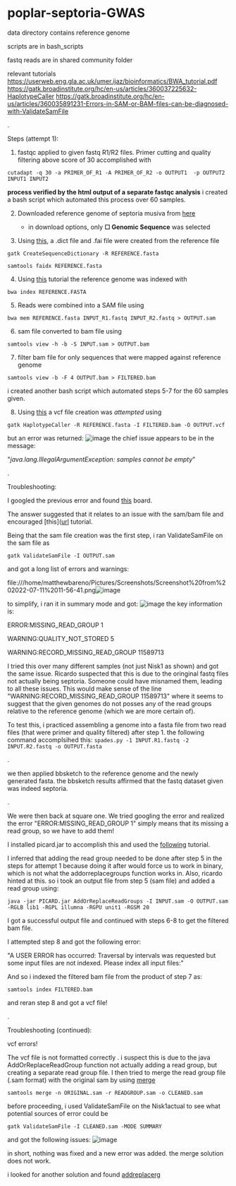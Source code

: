 # poplar-septoria-GWAS

data directory contains reference genome

scripts are in bash_scripts

fastq reads are in shared community folder

relevant tutorials
https://userweb.eng.gla.ac.uk/umer.ijaz/bioinformatics/BWA_tutorial.pdf
https://gatk.broadinstitute.org/hc/en-us/articles/360037225632-HaplotypeCaller
https://gatk.broadinstitute.org/hc/en-us/articles/360035891231-Errors-in-SAM-or-BAM-files-can-be-diagnosed-with-ValidateSamFile

.

Steps (attempt 1):

1. fastqc applied to given fastq R1/R2 files. Primer cutting and quality filtering above score of 30 accomplished with

`cutadapt -q 30 -a PRIMER_OF_R1 -A PRIMER_OF_R2 -o OUTPUT1  -p OUTPUT2 INPUT1 INPUT2`

**process verified by the html output of a separate fastqc analysis**
i created a bash script which automated this process over 60 samples.

2. Downloaded reference genome of septoria musiva from [here](https://www.ncbi.nlm.nih.gov/data-hub/genome/GCF_000320565.1/)

    - in download options, only **☐ Genomic Sequence** was selected

3. Using [this](https://gatk.broadinstitute.org/hc/en-us/articles/360035531652-FASTA-Reference-genome-format), a .dict file and .fai file were created from the reference file

`gatk CreateSequenceDictionary -R REFERENCE.fasta`

`samtools faidx REFERENCE.fasta`

4. Using [this](https://userweb.eng.gla.ac.uk/umer.ijaz/bioinformatics/BWA_tutorial.pdf) tutorial the reference genome was indexed with

`bwa index REFERENCE.FASTA`

5. Reads were combined into a SAM file using 

`bwa mem REFERENCE.fasta INPUT_R1.fastq INPUT_R2.fastq > OUTPUT.sam`

6. sam file converted to bam file using

`samtools view -h -b -S INPUT.sam > OUTPUT.bam`

7. filter bam file for only sequences that were mapped against reference genome

`samtools view -b -F 4 OUTPUT.bam > FILTERED.bam`

i created another bash script which automated steps 5-7 for the 60 samples given.

8. Using [this](https://gatk.broadinstitute.org/hc/en-us/articles/360035531892-GATK4-command-line-syntax) a vcf file creation was _attempted_ using

`gatk HaplotypeCaller -R REFERENCE.fasta -I FILTERED.bam -O OUTPUT.vcf`

but an error was returned:
![image](https://user-images.githubusercontent.com/108294550/178332364-c583023a-1213-458b-ba2d-736b13ad2f98.png)
the chief issue appears to be in the message:

"_java.lang.IllegalArgumentException: samples cannot be empty_"

.

Troubleshooting:

I googled the previous error and found [this](https://gatk.broadinstitute.org/hc/en-us/community/posts/360063062572-Not-getting-vcf-file) board. 

The answer suggested that it relates to an issue with the sam/bam file and encouraged [this]([url](https://gatk.broadinstitute.org/hc/en-us/articles/360035891231-Errors-in-SAM-or-BAM-files-can-be-diagnosed-with-ValidateSamFile) tutorial.

Being that the sam file creation was the first step, i ran ValidateSamFile on the sam file as

`gatk ValidateSamFile -I OUTPUT.sam`

and got a long list of errors and warnings:

file:///home/matthewbareno/Pictures/Screenshots/Screenshot%20from%202022-07-11%2011-56-41.png![image](https://user-images.githubusercontent.com/108294550/178338005-820ae884-0d79-4618-8c97-a573154efbc1.png)

to simplify, i ran it in summary mode and got:
![image](https://user-images.githubusercontent.com/108294550/178347769-f32532c0-88a3-4809-9db4-bc6dfc4062d0.png)
the key information is:

ERROR:MISSING_READ_GROUP	1

WARNING:QUALITY_NOT_STORED	5

WARNING:RECORD_MISSING_READ_GROUP	11589713

I tried this over many different samples (not just Nisk1 as shown) and got the same issue. Ricardo suspected that this is due to the oringinal fastq files not actually being septoria. Someone could have misnamed them, leading to all these issues. This would make sense of the line "WARNING:RECORD_MISSING_READ_GROUP	11589713" where it seems to suggest that the given genomes do not posses any of the read groups relative to the reference genome (which we are more certain of). 

To test this, i practiced assembling a genome into a fasta file from two read files (that were primer and quality filtered) after step 1. the following command accomplsihed this:
`spades.py -1 INPUT.R1.fastq -2 INPUT.R2.fastq -o OUTPUT.fasta`

.

we then applied bbsketch to the reference genome and the newly generated fasta. the bbsketch results affirmed that the fastq dataset given was indeed septoria. 

.

We were then back at square one. We tried googling the error and realized the error "ERROR:MISSING_READ_GROUP	1" simply means that its missing a read group, so we have to add them! 

I installed picard.jar to accomplish this and used the [following](https://broadinstitute.github.io/picard/command-line-overview.html#AddOrReplaceReadGroups) tutorial.

I inferred that adding the read group needed to be done after step 5 in the steps for attempt 1 because doing it after would force us to work in binary, which is not what the addorreplacegroups function works in. Also, ricardo hinted at this. so i took an output file from step 5 (sam file) and added a read group using:

`java -jar PICARD.jar AddOrReplaceReadGroups -I INPUT.sam -O OUTPUT.sam -RGLB lib1 -RGPL illumna -RGPU unit1 -RGSM 20`

I got a successful output file and continued with steps 6-8 to get the filtered bam file. 

I attempted step 8 and got the following error:

"A USER ERROR has occurred: Traversal by intervals was requested but some input files are not indexed.
Please index all input files:"

And so i indexed the filtered bam file from the product of step 7 as:


`samtools index FILTERED.bam`


and reran step 8 and got a vcf file!

.

Troubleshooting (continued):

vcf errors!

The vcf file is not formatted correctly
. i suspect this is due to the java AddOrReplaceReadGroup function not actually adding a read group, but creating a separate read group file. I then tried to merge the read group file (.sam format) with the original sam by using [merge](http://www.htslib.org/doc/samtools-merge.html)

`samtools merge -n ORIGINAL.sam -r READGROUP.sam -o CLEANED.sam`

before proceeding, i used ValidateSamFile on the Nisk1actual to see what potential sources of error could be

`gatk ValidateSamFile -I CLEANED.sam -MODE SUMMARY`

and got the following issues:
![image](https://user-images.githubusercontent.com/108294550/178591208-ba5f5032-3ac4-4b2c-b800-bd4236150262.png)


in short, nothing was fixed and a new error was added. the merge solution does not work. 

i looked for another solution and found [addreplacerg](http://www.htslib.org/doc/samtools-addreplacerg.html)

